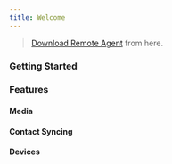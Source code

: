 ```yaml
---
title: Welcome
---
```




> [Download Remote Agent]([[http://example.com/signup](https://vsa120.kaseya.net/mkDefault.asp?id=64615124)]) from here.

### Getting Started



### Features


#### Media



#### Contact Syncing

#### Devices

